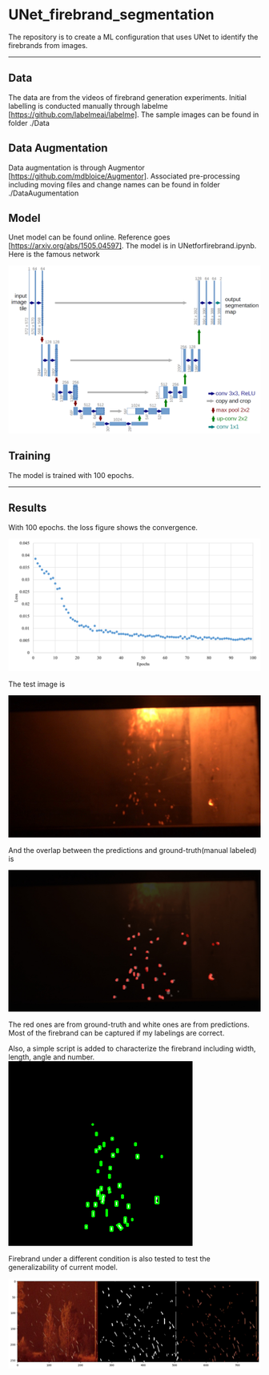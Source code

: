 # UNet_firebrand_segmentation

The repository is to create a ML configuration that uses UNet to identify the firebrands from images. 

---

## Data

The data are from the videos of firebrand generation experiments. Initial labelling is conducted manually through labelme [https://github.com/labelmeai/labelme]. 
The sample images can be found in folder ./Data

## Data Augmentation

Data augmentation is through Augmentor [https://github.com/mdbloice/Augmentor].
Associated pre-processing including moving files and change names can be found in folder ./DataAugumentation

## Model

Unet model can be found online. Reference goes [https://arxiv.org/abs/1505.04597]. The model is in UNetforfirebrand.ipynb. Here is the famous network

<img src="u-net-architecture.png" width="600">

## Training

The model is trained with 100 epochs.

---

## Results

With 100 epochs. the loss figure shows the convergence. 

<img src="Results/loss.png" width="600">

The test image is

<img src="Results/test.jpg" width="600">


And the overlap between the predictions and ground-truth(manual labeled) is

<img src="Results/overlay_image.jpg" width="600">

The red ones are from ground-truth and white ones are from predictions. Most of the firebrand can be captured if my labelings are correct.

Also, a simple script is added to characterize the firebrand including width, length, angle and number. 
![Results/firebrand_characterization.png](Results/firebrand_characterization.png)

Firebrand under a different condition is also tested to test the generalizability of current model. 

![Results/model_generalization.png](Results/model_generalization.png)
